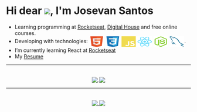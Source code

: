<h1 align="left">Hi dear <img src="https://raw.githubusercontent.com/kaueMarques/kaueMarques/master/hi.gif" width="30px">, I'm Josevan Santos</h1>

* Learning programming at [Rocketseat](https://www.rocketseat.com.br/), [Digital House](https://www.digitalhouse.com/br/) and free online courses. 
* Developing with technologies: <img align="center" height="30" width="40" src="https://raw.githubusercontent.com/devicons/devicon/master/icons/html5/html5-original.svg"> <img align="center" height="30" width="40" src="https://raw.githubusercontent.com/devicons/devicon/master/icons/css3/css3-original.svg"> <img align="center" height="30" width="40" src="https://raw.githubusercontent.com/devicons/devicon/master/icons/javascript/javascript-plain.svg"> <img align="center" height="30" width="40" src="https://raw.githubusercontent.com/devicons/devicon/master/icons/react/react-original.svg"> <img align="center" height="30" width="40" src="https://raw.githubusercontent.com/devicons/devicon/master/icons/nodejs/nodejs-original.svg"> <img align="center" height="30" width="40" src="https://raw.githubusercontent.com/devicons/devicon/master/icons/mysql/mysql-original.svg">.
* I’m currently learning React at [Rocketseat](https://www.rocketseat.com.br/)
* My [Resume](https://josevansantos.github.io/resume/)

***
<br>
 <div align="center">
 <a href="https://github.com/josevansantos">
    <img height="100em" width="auto" align="center" src="https://github-readme-stats.vercel.app/api?username=josevansantos&theme=github_dark&show_icons=true&include_all_commits=true&count_private=true"/>
 </a>
 <a href="https://github.com/josevansantos">
   <img  height="100em" width="auto" align="center" src="https://github-readme-stats.vercel.app/api/top-langs/?username=josevansantos&hide=html&layout=compact&theme=github_dark"/>
 </a>
</div>

***
<br>
<div align="center">
 <a href="https://github.com/josevansantos">
   <img height="100em" width="auto" align="center" src="https://github-readme-stats.vercel.app/api/pin/?username=josevansantos&repo=type-todo-list&theme=github_dark"/>
 </a>
 <a href="https://github.com/josevansantos">
   <img height="100em" width="auto" align="center" src="https://github-readme-stats.vercel.app/api/pin/?username=josevansantos&repo=finpe&theme=github_dark"/>
 </a>
</div>


